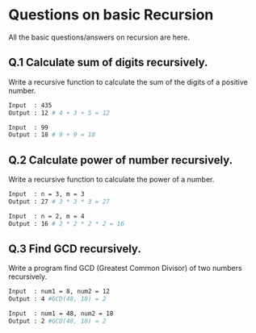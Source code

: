 # Questions on basic Recursion

All the basic questions/answers on recursion are here.

## Q.1 Calculate sum of digits recursively.

Write a recursive function to calculate the sum of the digits of a positive number.

```bash
Input  : 435
Output : 12 # 4 + 3 + 5 = 12

Input  : 99
Output : 18 # 9 + 9 = 18
```

## Q.2 Calculate power of number recursively.

Write a recursive function to calculate the power of a number.

```bash
Input  : n = 3, m = 3
Output : 27 # 3 * 3 * 3 = 27

Input  : n = 2, m = 4
Output : 16 # 2 * 2 * 2 * 2 = 16
```

## Q.3 Find GCD recursively.

Write a program find GCD (Greatest Common Divisor) of two numbers recursively.

```bash
Input  : num1 = 8, num2 = 12
Output : 4 #GCD(48, 18) = 2

Input  : num1 = 48, num2 = 18
Output : 2 #GCD(48, 18) = 2
```